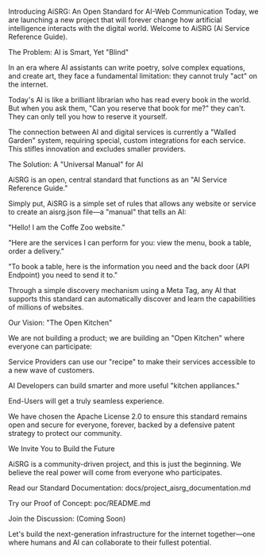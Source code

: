 Introducing AiSRG: An Open Standard for AI-Web Communication
Today, we are launching a new project that will forever change how artificial intelligence interacts with the digital world. Welcome to AiSRG (Ai Service Reference Guide).

The Problem: AI is Smart, Yet "Blind"

In an era where AI assistants can write poetry, solve complex equations, and create art, they face a fundamental limitation: they cannot truly "act" on the internet.

Today's AI is like a brilliant librarian who has read every book in the world. But when you ask them, "Can you reserve that book for me?" they can't. They can only tell you how to reserve it yourself.

The connection between AI and digital services is currently a "Walled Garden" system, requiring special, custom integrations for each service. This stifles innovation and excludes smaller providers.

The Solution: A "Universal Manual" for AI

AiSRG is an open, central standard that functions as an "AI Service Reference Guide."

Simply put, AiSRG is a simple set of rules that allows any website or service to create an aisrg.json file—a "manual" that tells an AI:

"Hello! I am the Coffe Zoo website."

"Here are the services I can perform for you: view the menu, book a table, order a delivery."

"To book a table, here is the information you need and the back door (API Endpoint) you need to send it to."

Through a simple discovery mechanism using a Meta Tag, any AI that supports this standard can automatically discover and learn the capabilities of millions of websites.

Our Vision: "The Open Kitchen"

We are not building a product; we are building an "Open Kitchen" where everyone can participate:

Service Providers can use our "recipe" to make their services accessible to a new wave of customers.

AI Developers can build smarter and more useful "kitchen appliances."

End-Users will get a truly seamless experience.

We have chosen the Apache License 2.0 to ensure this standard remains open and secure for everyone, forever, backed by a defensive patent strategy to protect our community.

We Invite You to Build the Future

AiSRG is a community-driven project, and this is just the beginning. We believe the real power will come from everyone who participates.

Read our Standard Documentation: docs/project_aisrg_documentation.md

Try our Proof of Concept: poc/README.md

Join the Discussion: (Coming Soon)

Let's build the next-generation infrastructure for the internet together—one where humans and AI can collaborate to their fullest potential.


